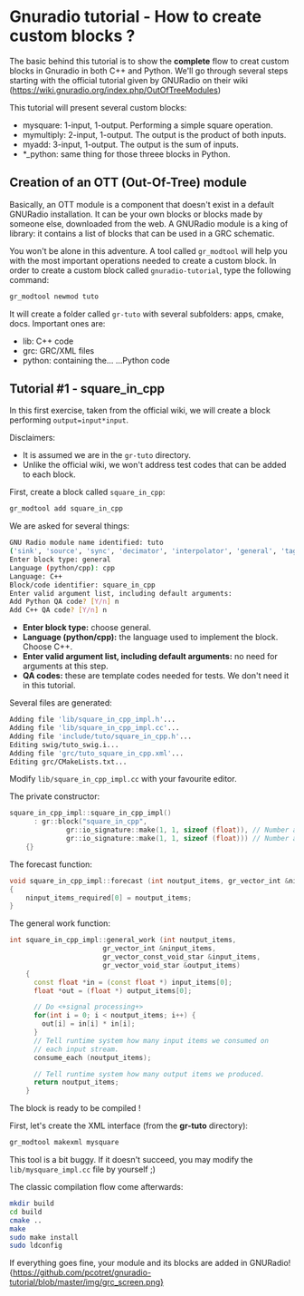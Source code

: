 # Gnuradio tutorial - How to create custom blocks ?

The basic behind this tutorial is to show the **complete** flow to creat custom blocks in Gnuradio in both C++ and Python. We'll go through several steps starting with the official tutorial given by GNURadio on their wiki (https://wiki.gnuradio.org/index.php/OutOfTreeModules)

This tutorial will present several custom blocks:

* mysquare: 1-input, 1-output. Performing a simple square operation.
* mymultiply: 2-input, 1-output. The output is the product of both inputs.
* myadd: 3-input, 1-output. The output is the sum of inputs.
* *_python: same thing for those threee blocks in Python.

## Creation of an OTT (Out-Of-Tree) module
Basically, an OTT module is a component that doesn't exist in a default GNURadio installation. It can be your own blocks or blocks made by someone else, downloaded from the web. A GNURadio module is a king of library: it contains a list of blocks that can be used in a GRC schematic.

You won't be alone in this adventure. A tool called `gr_modtool` will help you with the most important operations needed to create a custom block. In order to create a custom block called `gnuradio-tutorial`, type the following command:

```bash
gr_modtool newmod tuto
```

It will create a folder called `gr-tuto` with several subfolders: apps, cmake, docs. Important ones are:

* lib: C++ code
* grc: GRC/XML files
* python: containing the... ...Python code

## Tutorial #1 - square_in_cpp

In this first exercise, taken from the official wiki, we will create a block performing `output=input*input`.

Disclaimers:

* It is assumed we are in the `gr-tuto` directory.
* Unlike the official wiki, we won't address test codes that can be added to each block.

First, create a block called `square_in_cpp`:

```bash
gr_modtool add square_in_cpp
```

We are asked for several things:

```bash
GNU Radio module name identified: tuto
('sink', 'source', 'sync', 'decimator', 'interpolator', 'general', 'tagged_stream', 'hier', 'noblock')
Enter block type: general
Language (python/cpp): cpp
Language: C++
Block/code identifier: square_in_cpp
Enter valid argument list, including default arguments: 
Add Python QA code? [Y/n] n
Add C++ QA code? [Y/n] n
```

* **Enter block type:** choose general.
* **Language (python/cpp):** the language used to implement the block. Choose C++.
* **Enter valid argument list, including default arguments:** no need for arguments at this step.
* **QA codes:** these are template codes needed for tests. We don't need it in this tutorial.

Several files are generated:
```bash
Adding file 'lib/square_in_cpp_impl.h'...
Adding file 'lib/square_in_cpp_impl.cc'...
Adding file 'include/tuto/square_in_cpp.h'...
Editing swig/tuto_swig.i...
Adding file 'grc/tuto_square_in_cpp.xml'...
Editing grc/CMakeLists.txt...
```

Modify `lib/square_in_cpp_impl.cc` with your favourite editor.

The private constructor:
```C++
square_in_cpp_impl::square_in_cpp_impl()
      : gr::block("square_in_cpp",
              gr::io_signature::make(1, 1, sizeof (float)), // Number and type of inputs
              gr::io_signature::make(1, 1, sizeof (float))) // Number and type of outputs
    {}
```
The forecast function:
```C++
void square_in_cpp_impl::forecast (int noutput_items, gr_vector_int &ninput_items_required)
{
    ninput_items_required[0] = noutput_items;
}
```
The general work function:
```C++
int square_in_cpp_impl::general_work (int noutput_items,
                       gr_vector_int &ninput_items,
                       gr_vector_const_void_star &input_items,
                       gr_vector_void_star &output_items)
    {
      const float *in = (const float *) input_items[0];
      float *out = (float *) output_items[0];

      // Do <+signal processing+>
      for(int i = 0; i < noutput_items; i++) {
        out[i] = in[i] * in[i];
      }
      // Tell runtime system how many input items we consumed on
      // each input stream.
      consume_each (noutput_items);

      // Tell runtime system how many output items we produced.
      return noutput_items;
    }
```
The block is ready to be compiled !

First, let's create the XML interface (from the **gr-tuto** directory):
```bash
gr_modtool makexml mysquare
```
This tool is a bit buggy. If it doesn't succeed, you may modify the `lib/mysquare_impl.cc` file by yourself ;)

The classic compilation flow come afterwards:
```bash
mkdir build
cd build
cmake ..
make
sudo make install
sudo ldconfig
```
If everything goes fine, your module and its blocks are added in GNURadio!
{https://github.com/pcotret/gnuradio-tutorial/blob/master/img/grc_screen.png}
